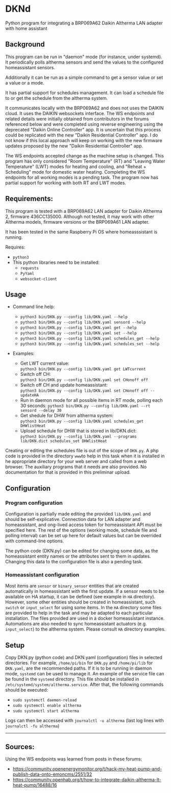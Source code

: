 # DKNd

Python program for integrating a BRP069A62 Daikin Altherma LAN adapter with home assistant


## Background

This program can be run in "daemon" mode (for instance, under systemd).
It periodically polls altherma sensors and send the values to the configured homeassistant sensors.

Additionally it can be run as a simple command to get a sensor value or set a value or a mode.

It has partial support for schedules management. It can load a schedule file to or get the schedule from the altherma system.

It communicates locally with the BRP069A62 and does not uses the DAIKIN cloud. It uses the DAIKIN websockets interface.
The WS endpoints and related details were initially obtained from contributors in the forums referenced below and were completed
using reverse engineering using the deprecated "Daikin Online Controller" app.
It is uncertain that this process could be replicated with the new "Daikin Residential Controller" app. I do not know if this local approach
will keep on working with the new firmware updates proposed by the new "Daikin Residential Controller" app.

The WS endpoints accepted change as the machine setup is changed. This program has only considered "Room Temperature" (RT) and "Leaving Water Temperature" (LWT)
modes for heating and cooling, and "Reheat + Scheduling" mode for domestic water heating. Completing the WS endpoints for all working modes  is a pending task.
The program now has partial support for working with both RT and LWT modes.


## Requirements:

This program is tested with a BRP069A62 LAN adapter for Daikin Altherma 2, firmware 436CC135000.
Although not tested, it may work with other Altherma models, firmware versions  or the BRP069A61 LAN adapter.

It has been tested in the same Raspberry Pi OS where homeasssistant is running.

Requires:

 - `python3`
 - This python libraries need to be installed:
   * `requests`
   * `PyYaml`
   * `websocket-client`


## Usage

- Command line help:
     - `python3 bin/DKN.py --config lib/DKN.yaml --help`
     - `python3 bin/DKN.py --config lib/DKN.yaml sensord --help`
     - `python3 bin/DKN.py --config lib/DKN.yaml get --help`
     - `python3 bin/DKN.py --config lib/DKN.yaml set --help`
     - `python3 bin/DKN.py --config lib/DKN.yaml schedules_get --help`
     - `python3 bin/DKN.py --config lib/DKN.yaml schedules_set --help`


- Examples:
    - Get LWT current value:\
      `python3 bin/DKN.py --config lib/DKN.yaml get LWTcurrent`
    - Switch off CH:\
      `python3 bin/DKN.py --config lib/DKN.yaml set CHonoff off`
    - Switch off CH and update homeassistant:\
      `python3 bin/DKN.py --config lib/DKN.yaml set CHonoff off --updateHA`
    - Run in daemon mode for all possible items in RT mode, polling each 30 seconds:
      `python3 bin/DKN.py --config lib/DKN.yaml --rt sensord --delay 30`
    - Get shedule for DHW from altherma system:\
      `python3 bin/DKN.py --config lib/DKN.yaml schedules_get DHWlistHeat`
    - Upload schedule for DHW that is stored in lib/DKN.dict:\
      `python3 bin/DKN.py --config lib/DKN.yaml --programs lib/DKN.dict schedules_set DHWlistHeat`

Creating or editing the schedules file is out of the scope of `DKN.py`. A php code is provided in the directory `www`to help in this task when it is installed in
he appropriate directory for your web server and called from a web browser.
The auxiliary programs that it needs are also provided. No documentation for that is provided in this preliminar upload.

## Configuration

### Program configuration

Configuration is partially made editing the provided `lib/DKN.yaml` and should be self-explicative. Connection data for LAN adapter and homeassistant,
and ong-lived access token for homeassistant API must be specified here. The rest of the options (working mode, schedule file and polling interval) can be
set up here for default values but can be overrided with command-line options.

The python code (DKN.py) can be edited for changing some data, as the homeassistant entity names or the attributes sent to them in updates.
Changing this data to the configuration file is also a pending task. 

### Homeassistant configuration

Most items are `sensor` or `binary_sensor` entities that are created automatically in homeassistant with the first update. If a sensor needs to be available
on HA startup, it can be defined (see example in `HA` directory).
However, some other entities should be created in homeassistant, such `switch` or `input_select` for using some items. In the `HA` directory some files are provided
to help in the task and may be adapted to each particular installation. The files provided are used in a docker homeassistant instance.
Automations are also needed to sync homeassistant actuators (e.g. `input_select`) to the altherma system. Please consult `HA` directory examples.

## Setup

Copy DKN.py (python code) and DKN.yaml (configuration) files in selected directories. For example, `/home/pi/bin` for `DKN.py`
and `/home/pi/lib` for `DKN.yaml`, are the recommended paths. If it is to be running in daemon mode, `systemd` can be used to manage it. An example
of the service file can be found in the `systemd` directory. This file should be installed in  `/etc/systemd/system/altherma.service`. After that, the following
commands should be executed:

- `sudo systemctl daemon-reload`
- `sudo systemctl enable altherma`
- `sudo systemctl start altherma`

Logs can then be accessed with `journalctl -u altherma` (last log lines with `journalctl -fu altherma`)

----
## Sources:

Using the WS endpoints was learned from  posts in these forums:

 - <https://community.openenergymonitor.org/t/hack-my-heat-pump-and-publish-data-onto-emoncms/2551/32>
 - <https://community.openhab.org/t/how-to-integrate-daikin-altherma-lt-heat-pump/16488/16>
 